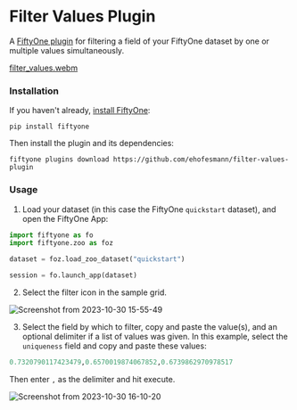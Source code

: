 #  Filter Values Plugin

A [FiftyOne plugin](https://docs.voxel51.com/plugins/index.html) for filtering
a field of your FiftyOne dataset by one or multiple values simultaneously. 

[filter_values.webm](https://github.com/ehofesmann/filter-values-plugin/assets/21222883/087ddb70-e19d-4060-9d58-2e004e5c9ed1)


### Installation

If you haven't already,
[install FiftyOne](https://docs.voxel51.com/getting_started/install.html):

```shell
pip install fiftyone
```

Then install the plugin and its dependencies:

```shell
fiftyone plugins download https://github.com/ehofesmann/filter-values-plugin
```


### Usage




1. Load your dataset (in this case the FiftyOne `quickstart` dataset), and
   open the FiftyOne App:

```py
import fiftyone as fo
import fiftyone.zoo as foz

dataset = foz.load_zoo_dataset("quickstart")

session = fo.launch_app(dataset)
```


2. Select the filter icon in the sample grid.

![Screenshot from 2023-10-30 15-55-49](https://github.com/ehofesmann/filter-values-plugin/assets/21222883/bbed0b1c-c917-4bea-a48f-550ffa237dc9)


3. Select the field by which to filter, copy and paste the value(s), and an
   optional delimiter if a list of values was given. In this example, select
the `uniqueness` field and copy and paste these values:

```py
0.7320790117423479,0.6570019874067852,0.6739862970978517
```

Then enter `,` as the delimiter and hit execute.


![Screenshot from 2023-10-30 16-10-20](https://github.com/ehofesmann/filter-values-plugin/assets/21222883/247a533e-ba8b-44e2-a461-e7dff4e7013b)

